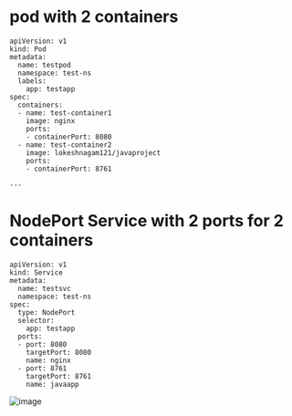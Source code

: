 # pod with 2 containers
```
apiVersion: v1
kind: Pod
metadata:
  name: testpod
  namespace: test-ns
  labels:
    app: testapp
spec:
  containers:
  - name: test-container1
    image: nginx
    ports:
    - containerPort: 8080
  - name: test-container2
    image: lokeshnagam121/javaproject
    ports:
    - containerPort: 8761
    
---
```
# NodePort Service with 2 ports for 2 containers
```
apiVersion: v1
kind: Service
metadata:
  name: testsvc
  namespace: test-ns
spec:
  type: NodePort
  selector:
    app: testapp
  ports:
  - port: 8080
    targetPort: 8080
    name: nginx
  - port: 8761
    targetPort: 8761
    name: javaapp
 ```   
![image](https://github.com/Loki-1/Kubernetes-manifestfiles/assets/134843197/2b0e2934-0ac5-4ea0-9466-509a32dc6063)

